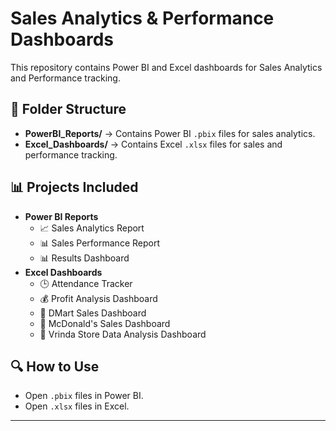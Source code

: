 # Sales Analytics & Performance Dashboards

This repository contains Power BI and Excel dashboards for Sales Analytics and Performance tracking.

## 📂 Folder Structure
- **PowerBI_Reports/** → Contains Power BI `.pbix` files for sales analytics.
- **Excel_Dashboards/** → Contains Excel `.xlsx` files for sales and performance tracking.

## 📊 Projects Included
- **Power BI Reports**
  - 📈 Sales Analytics Report
  - 📊 Sales Performance Report
  - 📊 Results Dashboard
- **Excel Dashboards**
  - 🕒 Attendance Tracker
  - 💰 Profit Analysis Dashboard
  - 🏪 DMart Sales Dashboard
  - 🍔 McDonald's Sales Dashboard
  - 🏬 Vrinda Store Data Analysis Dashboard

## 🔍 How to Use
- Open `.pbix` files in Power BI.
- Open `.xlsx` files in Excel.

---
